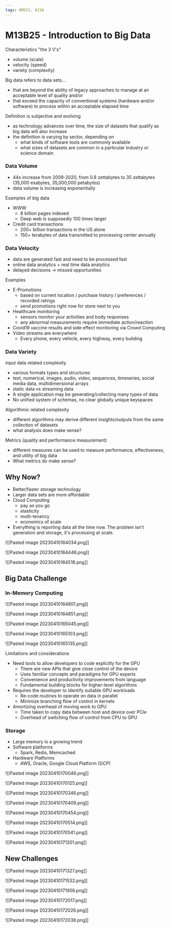 ```yaml
---
tags: OMSCS, AISA
---
```

# M13B25 - Introduction to Big Data

Characteristics "the 3 V's"
- volume  (scale)
- velocity (speed)
- variety (complexity)

Big data refers to data sets...
- that are beyond the ability of legacy approaches to manage at an acceptable level of quality and/or
- that exceed the capacity of conventional systems (hardware and/or software) to process within an acceptable elapsed time

Definition is subjective and evolving
- as technology advances over time, the size of datasets that qualify as big data will also increase
- the definition is varying by sector, depending on
	- what kinds of software tools are commonly available
	- what sizes of datasets are common in a particular industry or science domain

### Data Volume
- 44x increase from 2009-2020, from 0.8 zettabytes to 35 zettabytes (35,000 exabytes, 35,000,000 petabytes)
- data volume is increasing exponentially

Examples of big data
- WWW
	- 8 billion pages indexed
	- Deep web is supposedly 100 times larger
- Credit card transactions
	- 200+ billion transactions in the US alone
	- 150+ terabytes of data transmitted to processing center annually

### Data Velocity
- data are generated fast and need to be processed fast
- online data analytics + real time data analytics
- delayed decisions -> missed opportunities

Examples
- E-Promotions
	- based on current location / purchase history / preferences / recorded ratings
	- send promotions right now for store next to you
- Healthcare monitoring
	- sensors monitor your activities and body responses
	- any abnormal measurements require immediate action/reaction
- Covid19 vaccine results and side effect monitoring via Crowd Computing
- Video streams are everywhere
	- Every phone, every vehicle, every highway, every building

### Data Variety
input data related complexity
- various formats types and structures
- text, numerical, images, audio, video, sequences, timeseries, social media data, multidimensional arrays
- static data vs streaming data
- A single application may be generating/collecting many types of data
- No unified system of schemas, no clear globally unique keyspaces

Algorithmic related complexity
- different algorithms may derive different insights/outputs from the same collection of datasets
- what analysis does make sense?

Metrics (quality and performance measurement)
- different measures can be used to measure performance, effectiveness, and utility of big data
- What metrics do make sense?

## Why Now?
- Better/faster storage technology
- Larger data sets are more affordable
- Cloud Computing
	- pay as you go
	- elasticity
	- multi-tenancy
	- economics of scale
- Everything is reporting data all the time now. The problem isn't generation and storage, it's processing at scale.

![[Pasted image 20230410164034.png]]

![[Pasted image 20230410164446.png]]

![[Pasted image 20230410164518.png]]

## Big Data Challenge

### In-Memory Computing
![[Pasted image 20230410164801.png]]

![[Pasted image 20230410164851.png]]

![[Pasted image 20230410165045.png]]

![[Pasted image 20230410165103.png]]

![[Pasted image 20230410165135.png]]

Limitations and considerations
- Need tools to allow developers to code explicitly for the GPU
	- There are new APIs that give close control of the device
	- Uses familiar concepts and paradigms for GPU experts
	- Convenience and productivity improvements from language
	- Fundamental building blocks for higher-level algorithms
- Requires the developer to identify suitable GPU workloads
	- Re-code routines to operate on data in parallel
	- Minimize branching flow of control in kernels
- Amortizing overhead of moving work to GPU
	- Time taken to copy data between host and device over PCIe
	- Overhead of switching flow of control from CPU to GPU

### Storage
- Large memory is a growing trend
- Software platforms
	- Spark, Redis, Memcached
- Hardware Platforms
	- AWS, Oracle, Google Cloud Platform (GCP)

![[Pasted image 20230410170049.png]]

![[Pasted image 20230410170125.png]]

![[Pasted image 20230410170346.png]]

![[Pasted image 20230410170409.png]]

![[Pasted image 20230410170454.png]]

![[Pasted image 20230410170514.png]]

![[Pasted image 20230410170541.png]]

![[Pasted image 20230410171201.png]]

## New Challenges
![[Pasted image 20230410171327.png]]

![[Pasted image 20230410171532.png]]

![[Pasted image 20230410171958.png]]

![[Pasted image 20230410172017.png]]

![[Pasted image 20230410172026.png]]

![[Pasted image 20230410172038.png]]

